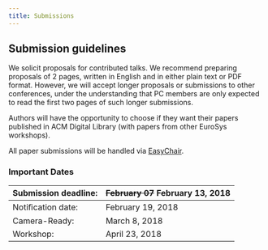```yaml
---
title: Submissions
---
```


## Submission guidelines

We solicit proposals for contributed talks. We recommend preparing proposals of 2 pages, written in English and in either plain text or PDF format. However, we will accept longer proposals or submissions to other conferences, under the understanding that PC members are only expected to read the first two pages of such longer submissions. 

Authors will have the opportunity to choose if they want their papers published in ACM Digital Library (with papers from other EuroSys workshops).

All paper submissions will be handled via [EasyChair](https://easychair.org/conferences/?conf=papoc18).

### Important Dates

|Submission deadline: | ~~February 07~~ **February 13**, 2018 |
|--------------|--------------------------|
|Notiﬁcation date: | February 19, 2018|
|Camera-Ready: | March 8, 2018|
|Workshop: | April 23, 2018|

